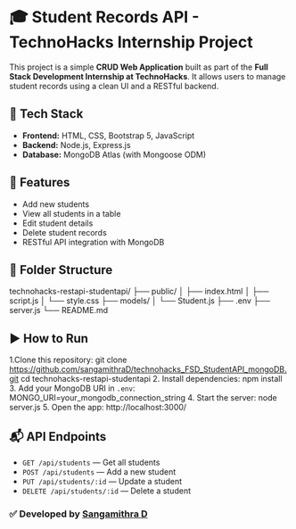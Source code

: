 # 🎓 Student Records API - TechnoHacks Internship Project

This project is a simple **CRUD Web Application** built as part of the **Full Stack Development Internship at TechnoHacks**. It allows users to manage student records using a clean UI and a RESTful backend.

## 🔧 Tech Stack

- **Frontend:** HTML, CSS, Bootstrap 5, JavaScript
- **Backend:** Node.js, Express.js
- **Database:** MongoDB Atlas (with Mongoose ODM)

## 🚀 Features

- Add new students
- View all students in a table
- Edit student details
- Delete student records
- RESTful API integration with MongoDB

## 📂 Folder Structure

technohacks-restapi-studentapi/
├── public/
│ ├── index.html
│ ├── script.js
│ └── style.css
├── models/
│ └── Student.js
├── .env
├── server.js
└── README.md
## ▶️ How to Run

1.Clone this repository:
git clone https://github.com/sangamithraD/technohacks_FSD_StudentAPI_mongoDB.git
cd technohacks-restapi-studentapi
2. Install dependencies:
npm install
3. Add your MongoDB URI in `.env`:
MONGO_URI=your_mongodb_connection_string
4. Start the server:
node server.js
5. Open the app:
http://localhost:3000/

## 📬 API Endpoints

- `GET /api/students` — Get all students  
- `POST /api/students` — Add a new student  
- `PUT /api/students/:id` — Update a student  
- `DELETE /api/students/:id` — Delete a student
  
### ✅ Developed by [Sangamithra D](https://github.com/sangamithraD)


